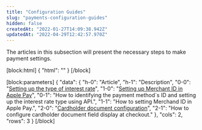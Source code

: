 ```yaml
---
title: "Configuration Guides"
slug: "payments-configuration-guides"
hidden: false
createdAt: "2022-01-27T14:09:38.942Z"
updatedAt: "2022-04-29T12:42:57.970Z"
---
```

The articles in this subsection will present the necessary steps to make payment settings.

[block:html]
{
  "html": "<style>\n  .markdown-body .rdmd-table table:only-child thead th {\n    width: 195px;\n  }\n</style>"
}
[/block]

[block:parameters]
{
  "data": {
    "h-0": "Article",
    "h-1": "Description",
    "0-0": "[Setting up the type of interest rate](doc:setting-up-the-type-of-interest-rate)",
    "1-0": "[Setting up Merchant ID in Apple Pay](doc:setting-up-merchant-id-in-apple-pay)",
    "0-1": "How to identifying the payment method`s ID and setting up the interest rate type using API.",
    "1-1": "How to setting Merchand ID in Apple Pay.",
    "2-0": "[Cardholder document configuration](doc:cardholder-document-configuration)",
    "2-1": "How to configure cardholder document field display at checkout."
  },
  "cols": 2,
  "rows": 3
}
[/block]